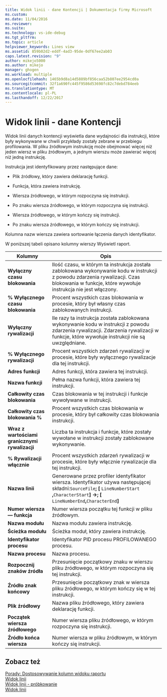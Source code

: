 ```yaml
---
title: Widok linii - dane Kontencji | Dokumentacja firmy Microsoft
ms.custom: 
ms.date: 11/04/2016
ms.reviewer: 
ms.suite: 
ms.technology: vs-ide-debug
ms.tgt_pltfrm: 
ms.topic: article
helpviewer_keywords: Lines view
ms.assetid: 859b02d2-eddf-4ad3-95de-0df67ee2ab03
caps.latest.revision: "9"
author: mikejo5000
ms.author: mikejo
manager: ghogen
ms.workload: multiple
ms.openlocfilehash: 1465b9d8a14d5889bf856caa52b807ee2954cd0a
ms.sourcegitcommit: 32f1a690fc445f9586d53698fc82c7debd784eeb
ms.translationtype: MT
ms.contentlocale: pl-PL
ms.lasthandoff: 12/22/2017
---
```

# <a name="lines-view---contention-data"></a>Widok linii - dane Kontencji
Widok linii danych kontencji wyświetla dane wydajności dla instrukcji, które były wykonywane w chwili przykłady zostały zebrane w przebiegu profilowania. W pliku źródłowym instrukcję może obejmować więcej niż jeden wiersz w pliku źródłowym, a jednym wierszu może zawierać więcej niż jedną instrukcję.  
  
 Instrukcja jest identyfikowany przez następujące dane:  
  
-   Plik źródłowy, który zawiera deklarację funkcji.  
  
-   Funkcja, która zawiera instrukcję.  
  
-   Wiersza źródłowego, w którym rozpoczyna się instrukcji.  
  
-   Po znaku wiersza źródłowego, w którym rozpoczyna się instrukcji.  
  
-   Wiersza źródłowego, w którym kończy się instrukcji.  
  
-   Po znaku wiersza źródłowego, w którym kończy się instrukcji.  
  
 Kolumna nazw wiersza zawiera sortowanie łączenia danych identyfikator.  
  
 W poniższej tabeli opisano kolumny wierszy Wyświetl raport.  
  
|Kolumny|Opis|  
|------------|-----------------|  
|**Wyłączny czasu blokowania**|Ilość czasu, w którym ta instrukcja została zablokowana wykonywanie kodu w instrukcji z powodu zdarzenia rywalizacji. Czas blokowania w funkcje, które wywołuje instrukcja nie jest włączony.|  
|**% Wyłącznego czasu blokowania**|Procent wszystkich czas blokowania w procesie, który był własny czas zablokowanych instrukcji.|  
|**Wyłączny rywalizacji**|Ile razy ta instrukcja została zablokowana wykonywanie kodu w instrukcji z powodu zdarzenia rywalizacji. Zdarzenia rywalizacji w funkcje, które wywołuje instrukcji nie są uwzględniane.|  
|**% Wyłącznego rywalizacji**|Procent wszystkich zdarzeń rywalizacji w procesie, które były wyłącznego rywalizacje dla tej instrukcji.|  
|**Adres funkcji**|Adres funkcji, która zawiera tej instrukcji.|  
|**Nazwa funkcji**|Pełna nazwa funkcji, która zawiera tej instrukcji.|  
|**Całkowity czas blokowania**|Czas blokowania w tej instrukcji i funkcje wywoływane w instrukcji.|  
|**Całkowity czas blokowania %**|Procent wszystkich czas blokowania w procesie, który był całkowity czas blokowania instrukcji.|  
|**Wraz z wartościami granicznymi rywalizacji**|Liczba ta instrukcja i funkcje, które zostały wywołane w instrukcji zostały zablokowane wykonywanie.|  
|**% Rywalizacji włącznie**|Procent wszystkich zdarzeń rywalizacji w procesie, które były włącznie rywalizacje dla tej instrukcji.|  
|**Nazwa linii**|Generowane przez profiler identyfikator wiersza. Identyfikator używa następującej składni:`SourceFile`**; [**  `LineNumberStart` **,**`CharacterStart`**] ->; [** `LineNumberEnd`**,**`CharacterEnd`**]**|  
|**Numer wiersza — funkcja**|Numer wiersza początku tej funkcji w pliku źródłowym.|  
|**Nazwa modułu**|Nazwa modułu zawiera instrukcję.|  
|**Ścieżka modułu**|Ścieżka moduł, który zawiera instrukcję.|  
|**Identyfikator procesu**|Identyfikator PID procesu PROFILOWANEGO procesu.|  
|**Nazwa procesu**|Nazwa procesu.|  
|**Rozpocznij znaków źródła**|Przesunięcie początkowy znaku w wierszu pliku źródłowego, w którym rozpoczyna się tej instrukcji.|  
|**Źródło znak końcowy**|Przesunięcie początkowy znak w wiersza pliku źródłowego, w którym kończy się w tej instrukcji.|  
|**Plik źródłowy**|Nazwa pliku źródłowego, który zawiera deklarację funkcji.|  
|**Początek wiersza źródłowego**|Numer wiersza pliku źródłowego, w którym rozpoczyna się instrukcji.|  
|**Źródło końca wiersza**|Numer wiersza w pliku źródłowym, w którym kończy się instrukcji.|  
  
## <a name="see-also"></a>Zobacz też  
 [Porady: Dostosowywanie kolumn widoku raportu](../profiling/how-to-customize-report-view-columns.md)   
 [Widok linii](../profiling/lines-view.md)   
 [Widok linii - próbkowanie](../profiling/lines-view-dotnet-memory-sampling-data.md)   
 [Widok linii](../profiling/lines-view-sampling-data.md)